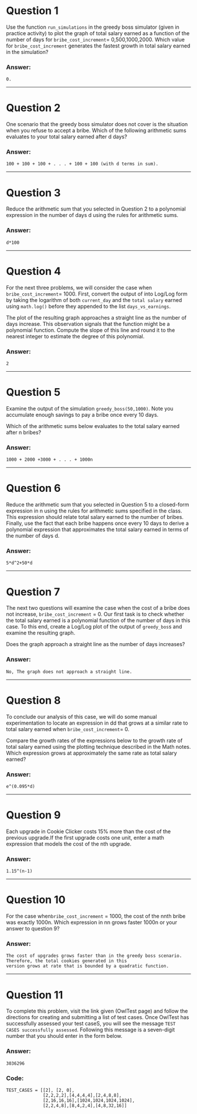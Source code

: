 # Question 1
  Use the function `run_simulations` in the greedy boss simulator (given in practice activity) to plot the graph of total salary earned as a function of the number of days for `bribe_cost_increment`= 0,500,1000,2000. Which value for `bribe_cost_increment` generates the fastest growth in total salary earned in the simulation?

### Answer:
    0.

----
# Question 2
  One scenario that the greedy boss simulator does not cover is the situation when you refuse to accept a bribe. Which of the following arithmetic sums evaluates to your total salary earned after d days?
  
### Answer:
    100 + 100 + 100 + . . . + 100 + 100 (with d terms in sum).
    
----
# Question 3
  Reduce the arithmetic sum that you selected in Question 2 to a polynomial expression in the number of days d using the rules for arithmetic sums.
  
### Answer:
    d*100
    
----
# Question 4
  For the next three problems, we will consider the case when `bribe_cost_increment`= 1000. First, convert the output of into Log/Log form by taking the logarithm of both `current_day` and the `total salary` earned using `math.log()` before they appended to the list `days_vs_earnings`.

The plot of the resulting graph approaches a straight line as the number of days increase. This observation signals that the function might be a polynomial function. Compute the slope of this line and round it to the nearest integer to estimate the degree of this polynomial.

### Answer:
    2
    
----
# Question 5
  Examine the output of the simulation `greedy_boss(50,1000)`. Note you accumulate enough savings to pay a bribe once every 10 days.

Which of the arithmetic sums below evaluates to the total salary earned after n bribes?

### Answer:
    1000 + 2000 +3000 + . . . + 1000n
    
----
# Question 6
  Reduce the arithmetic sum that you selected in Question 5 to a closed-form expression in n using the rules for arithmetic sums specified in the class. This expression should relate total salary earned to the number of bribes. Finally, use the fact that each bribe happens once every 10 days to derive a polynomial expression that approximates the total salary earned in terms of the number of days d.
  
### Answer:
    5*d^2+50*d
    
----
# Question 7
  The next two questions will examine the case when the cost of a bribe does not increase, `bribe_cost_increment` = 0. Our first task is to check whether the total salary earned is a polynomial function of the number of days in this case. To this end, create a Log/Log plot of the output of `greedy_bos`s and examine the resulting graph.

Does the graph approach a straight line as the number of days increases?

### Answer:
    No, The graph does not approach a straight line.
    
 ----
 # Question 8
   To conclude our analysis of this case, we will do some manual experimentation to locate an expression in dd that grows at a similar rate to total salary earned when `bribe_cost_increment`= 0.

Compare the growth rates of the expressions below to the growth rate of total salary earned using the plotting technique described in the Math notes. Which expression grows at approximately the same rate as total salary earned?

### Answer:
    e^(0.095*d)
    
----
# Question 9
  Each upgrade in Cookie Clicker costs 15% more than the cost of the previous upgrade.If the first upgrade costs one unit, enter a math expression that models the cost of the nth upgrade.
   
### Answer:
    1.15^(n-1)
    
----
# Question 10
  For the case when`bribe_cost_increment` = 1000, the cost of the nnth bribe was exactly 1000n. Which expression in nn grows faster 1000n or your answer to question 9?
  
### Answer:
    The cost of upgrades grows faster than in the greedy boss scenario. Therefore, the total cookies generated in this
    version grows at rate that is bounded by a quadratic function.

----
# Question 11
  To complete this problem, visit the link given (OwlTest page) and follow the directions for creating and submitting a list of test cases. Once OwlTest has successfully assessed your test caseS, you will see the message `TEST CASES successfully assessed`. Following this message is a seven-digit number that you should enter in the form below.
  
### Answer:
    3036296
    
### Code:
    TEST_CASES = [[2], [2, 0],
                  [2,2,2,2],[4,4,4,4],[2,4,8,8],
                  [2,16,16,16],[1024,1024,1024,1024],
                  [2,2,4,8],[8,4,2,4],[4,8,32,16]]
